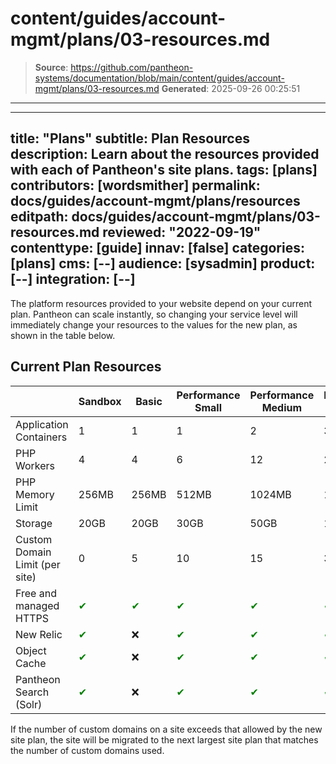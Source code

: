 # content/guides/account-mgmt/plans/03-resources.md

> **Source**: https://github.com/pantheon-systems/documentation/blob/main/content/guides/account-mgmt/plans/03-resources.md
> **Generated**: 2025-09-26 00:25:51

---

---
title: "Plans"
subtitle: Plan Resources
description: Learn about the resources provided with each of Pantheon's site plans.
tags: [plans]
contributors: [wordsmither]
permalink: docs/guides/account-mgmt/plans/resources
editpath: docs/guides/account-mgmt/plans/03-resources.md
reviewed: "2022-09-19"
contenttype: [guide]
innav: [false]
categories: [plans]
cms: [--]
audience: [sysadmin]
product: [--]
integration: [--]
---

The platform resources provided to your website depend on your current plan. Pantheon can scale instantly, so changing your service level will immediately change your resources to the values for the new plan, as shown in the table below.

## Current Plan Resources

|                                                                                                                                                | Sandbox | Basic                                     | Performance Small                         | Performance Medium                        | Performance Large                         | Performance Extra Large                   | Elite                                     |
|------------------------------------------------------------------------------------------------------------------------------------------------|---|----------------------------------------|-------------------------------------------|-------------------------------------------|-------------------------------------------|-------------------------------------------|-------------------------------------------|
| Application Containers                                                                                                                         | 1 | 1                                         | 1                                         | 2                                         | 3                                         | 4                                         | 4+                                        |
| PHP Workers                                                                                                                                    | 4 | 4                                        | 6                                         | 12                                        | 24                                        | 32                                        | Managed<br />Scaling                      |
| PHP Memory Limit                                                                                                                               | 256MB | 256MB                                      | 512MB                                     | 1024MB                                     | 1024MB                                     | 1024MB                                     | 1024MB                                     |
| Storage                                                                                                                                        | 20GB  | 20GB                                     | 30GB                                      | 50GB                                      | 100GB                                     | 200GB                                     | 200GB+                                    |
| Custom Domain Limit (per site) <Popover   content = "For details, see <a href='/guides/domains/'>Domains and Redirects</a>."  />  | 0 | 5                                         | 10                                        | 15                                        | 35                                        | 70                                        | 270                                       |
| Free and managed HTTPS <Popover   content = "For details, see <a href='/https/'>HTTPS on Pantheon's Global CDN</a>."  />                  | <span  style= " color:green " > ✔ </span> | <span  style= " color:green " > ✔ </span> | <span  style= " color:green " > ✔ </span> | <span  style= " color:green " > ✔ </span> | <span  style= " color:green " > ✔ </span> | <span  style= " color:green " > ✔ </span> | <span  style= " color:green " > ✔ </span> |
| New Relic <Popover   content = "For details, see <a href='/guides/new-relic/'>New Relic APM Pro</a>."  />                                        | <span  style= " color:green " > ✔ </span> | ❌                                         | <span  style= " color:green " > ✔ </span> | <span  style= " color:green " > ✔ </span> | <span  style= " color:green " > ✔ </span> | <span  style= " color:green " > ✔ </span> | <span  style= " color:green " > ✔ </span> |
| Object Cache <Popover   content = "For details, see <a href='/object-cache/'>Object Cache Overview</a>."  />     | <span  style= " color:green " > ✔ </span> | ❌                                         | <span  style= " color:green " > ✔ </span> | <span  style= " color:green " > ✔ </span> | <span  style= " color:green " > ✔ </span> | <span  style= " color:green " > ✔ </span> | <span  style= " color:green " > ✔ </span> |
| Pantheon Search (Solr) <Popover   content = "For details, see <a href='/solr/'>Pantheon Search</a>."  />                                            | <span  style= " color:green " > ✔ </span> | ❌                                         | <span  style= " color:green " > ✔ </span> | <span  style= " color:green " > ✔ </span> | <span  style= " color:green " > ✔ </span> | <span  style= " color:green " > ✔ </span> | <span  style= " color:green " > ✔ </span> |

<Alert title="Note" type="info">

If the number of custom domains on a site exceeds that allowed by the new site plan, the site will be migrated to the next largest site plan that matches the number of custom domains used.

</Alert>
